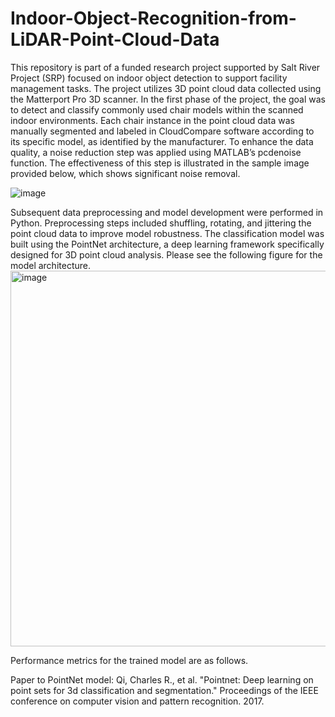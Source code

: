 # Indoor-Object-Recognition-from-LiDAR-Point-Cloud-Data
This repository is part of a funded research project supported by Salt River Project (SRP) focused on indoor object detection to support facility management tasks. The project utilizes 3D point cloud data collected using the Matterport Pro 3D scanner.
In the first phase of the project, the goal was to detect and classify commonly used chair models within the scanned indoor environments. Each chair instance in the point cloud data was manually segmented and labeled in CloudCompare software according to its specific model, as identified by the manufacturer.
To enhance the data quality, a noise reduction step was applied using MATLAB’s pcdenoise function. The effectiveness of this step is illustrated in the sample image provided below, which shows significant noise removal.

![image](https://github.com/user-attachments/assets/2bb8c4fa-1557-4016-a691-1d147001e5f8)


Subsequent data preprocessing and model development were performed in Python. Preprocessing steps included shuffling, rotating, and jittering the point cloud data to improve model robustness. The classification model was built using the PointNet architecture, a deep learning framework specifically designed for 3D point cloud analysis. Please see the following figure for the model architecture.  
<img width="601" alt="image" src="https://github.com/user-attachments/assets/458ee5f7-14ce-49e1-b2e0-a6d83181545c" />

Performance metrics for the trained model are as follows.

Paper to PointNet model: Qi, Charles R., et al. "Pointnet: Deep learning on point sets for 3d classification and segmentation." Proceedings of the IEEE conference on computer vision and pattern recognition. 2017.

